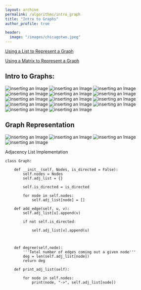 ```yaml
---
layout: archive
permalink: /algorithms/intro_graph
title: "Intro to Graphs"
author_profile: true

header:
  image: "/images/chicagotwo.jpeg"
---
```


[Using a List to Represent a Graph](https://devintheengineer.com/algorithms/intro_graph/adj_list)

[Using a Matrix to Represent a Graph](https://devintheengineer.com/algorithms/intro_graph/adj_matrix)



## Intro to Graphs:




![inserting an Image](/images/Graphs/intro/Page1.jpg)
![inserting an Image](/images/Graphs/intro/Page2.jpg)
![inserting an Image](/images/Graphs/intro/Page3.jpg)
![inserting an Image](/images/Graphs/intro/Page4.jpg)
![inserting an Image](/images/Graphs/intro/Page5.jpg)
![inserting an Image](/images/Graphs/intro/Page6.jpg)
![inserting an Image](/images/Graphs/intro/Page7.jpg)
![inserting an Image](/images/Graphs/intro/Page8.jpg)
![inserting an Image](/images/Graphs/intro/Page9.jpg)
![inserting an Image](/images/Graphs/intro/Page10.jpg)
![inserting an Image](/images/Graphs/intro/Page11.jpg)
![inserting an Image](/images/Graphs/intro/Page12.jpg)
![inserting an Image](/images/Graphs/intro/Page13.jpg)
![inserting an Image](/images/Graphs/intro/Page14.jpg)


## Graph Representation

![inserting an Image](/images/Graphs/other/Page1.jpg)
![inserting an Image](/images/Graphs/other/Page2.jpg)
![inserting an Image](/images/Graphs/other/Page3.jpg)
![inserting an Image](/images/Graphs/other/Page4.jpg)



Adjacency List Implementation

    class Graph:
        
        def __init__(self, Nodes, is_directed = False):
            self.nodes = Nodes
            self.adj_list = {}
            
            self.is_directed = is_directed
            
            for node in self.nodes:
                self.adj_list[node] = []
                
        def add_edge(self, u, v):
            self.adj_list[u].append(v)
            
            if not self.is_directed:
                
                self.adj_list[v].append(u)
            
            
        
        def degree(self,node):
            '''Total number of edges coming out a given node'''
            deg = len(self.adj_list[node])
            return deg
        
        def print_adj_list(self):
            
            for node in self.nodes:
                print(node, "->", self.adj_list[node])
        
        
              
            